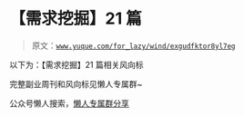 # 【需求挖掘】21 篇

> 原文：[`www.yuque.com/for_lazy/wind/exgudfktor8yl7eg`](https://www.yuque.com/for_lazy/wind/exgudfktor8yl7eg)

以下为：【需求挖掘】21 篇相关风向标

完整副业周刊和风向标见懒人专属群~

公众号懒人搜索，[懒人专属群分享](https://lazybook.fun/#/blog/group)